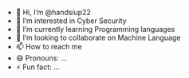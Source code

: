 - 👋 Hi, I’m @handsiup22
- 👀 I’m interested in Cyber Security 
- 🌱 I’m currently learning Programming languages 
- 💞️ I’m looking to collaborate on Machine Language 
- 📫 How to reach me
- 😄 Pronouns: ...
- ⚡ Fun fact: ...

<!---
handsiup22/handsiup22 is a ✨ special ✨ repository because its `README.md` (this file) appears on your GitHub profile.
You can click the Preview link to take a look at your changes.
--->
